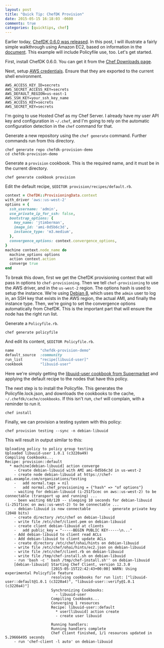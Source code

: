 ```yaml
---
layout: post
title: "Quick Tip: ChefDK Provision"
date: 2015-05-15 16:18:03 -0600
comments: true
categories: [quicktips, chef]
---
```


Earlier today, [ChefDK 0.6.0 was released](https://www.chef.io/blog/2015/05/15/chefdk-0-6-0-released/). In this post, I will illustrate a fairly simple walkthrough using Amazon EC2, based on information in the [document](https://github.com/chef/chef-dk/blob/master/PROVISION_README.md#basic-example). This example will include Policyfile use, too. Let's get started.

First, install ChefDK 0.6.0. You can get it from the [Chef Downloads page](downloads.chef.io/chef-dk).

Next, setup [AWS credentials](https://jtimberman.housepub.org/blog/2013/10/19/managing-multiple-aws-account-credentials/). Ensure that they are exported to the current shell environment.

    AWS_ACCESS_KEY_ID=secrets
    AWS_SECRET_ACCESS_KEY=secrets
    AWS_DEFAULT_REGION=us-east-1
    AWS_SSH_KEY=your_ssh_key_name
    AWS_ACCESS_KEY=secrets
    AWS_SECRET_KEY=secrets

I'm going to use Hosted Chef as my Chef Server. I already have my user API key and configuration in `~/.chef`, and I'm going to rely on the automatic configuration detection in the `chef` command for that.

Generate a new repository using the `chef generate` command. Further commands run from this directory.

    chef generate repo chefdk-provision-demo
    cd chefdk-provision-demo

Generate a `provision` cookbook. This is the required name, and it must be in the current directory.

    chef generate cookbook provision

Edit the default recipe, `$EDITOR provision/recipes/default.rb`.

```ruby
context = ChefDK::ProvisioningData.context
with_driver 'aws::us-west-2'
options = {
  ssh_username: 'admin',
  use_private_ip_for_ssh: false,
  bootstrap_options: {
    key_name: 'jtimberman',
    image_id: 'ami-0d5b6c3d',
    instance_type: 'm3.medium',
  },
  convergence_options: context.convergence_options,
}
machine context.node_name do
  machine_options options
  action context.action
  converge true
end
```

To break this down, first we get the ChefDK provisioning context that will pass in options to `chef-provisioning`. Then we tell `chef-provisioning` to use the AWS driver, and in the `us-west-2` region. The options hash is used to setup the instance. We're using [Debian 8](https://wiki.debian.org/Cloud/AmazonEC2Image/Jessie), which uses the `admin` user to log in, an SSH key that exists in the AWS region, the actual AMI, and finally the instance type. Then, we're going to set the convergence options automatically from ChefDK. This is the important part that will ensure the node has the right run list.

Generate a `Policyfile.rb`.

    chef generate policyfile

And edit its content, `$EDITOR Policyfile.rb`.

```ruby
name            "chefdk-provision-demo"
default_source  :community
run_list        "recipe[libuuid-user]"
cookbook        "libuuid-user"
```

Here we're simply getting the [libuuid-user cookbook from Supermarket](https://supermarket.chef.io/cookbooks/libuuid) and applying the default recipe to the nodes that have this policy.

The next step is to install the Policyfile. This generates the Policyfile.lock.json, and downloads the cookbooks to the cache, `~/.chefdk/cache/cookbooks`. If this isn't run, `chef` will complain, with a reminder to run it.

    chef install

Finally, we can provision a testing system with this policy:

    chef provision testing --sync -n debian-libuuid

This will result in output similar to this:

    Uploading policy to policy group testing
    Uploaded libuuid-user 1.0.1 (c3220a49)
    Compiling Cookbooks...
    Recipe: provision::default
      * machine[debian-libuuid] action converge
        - Create debian-libuuid with AMI ami-0d5b6c3d in us-west-2
        - create node debian-libuuid at https://chef-api.example.com/organizations/testing
        -   add normal.tags = nil
        -   add normal.chef_provisioning = {"hash" => "of options"}
        - waiting for debian-libuuid (i-251f1cec on aws::us-west-2) to be connectable (transport up and running) ...
        - been waiting 60/120 -- sleeping 10 seconds for debian-libuuid (i-251f1cec on aws::us-west-2) to be connectable ...
        - debian-libuuid is now connectable        - generate private key (2048 bits)
        - create directory /etc/chef on debian-libuuid
        - write file /etc/chef/client.pem on debian-libuuid
        - create client debian-libuuid at clients
        -   add public_key = "-----BEGIN PUBLIC KEY-----\n..."
        - Add debian-libuuid to client read ACLs
        - Add debian-libuuid to client update ACLs
        - create directory /etc/chef/ohai/hints on debian-libuuid
        - write file /etc/chef/ohai/hints/ec2.json on debian-libuuid
        - write file /etc/chef/client.rb on debian-libuuid
        - write file /tmp/chef-install.sh on debian-libuuid
        - run 'bash -c ' bash /tmp/chef-install.sh'' on debian-libuuid
        [debian-libuuid] Starting Chef Client, version 12.3.0
                         [2015-05-15T22:42:43+00:00] WARN: Using experimental Policyfile feature
                         resolving cookbooks for run list: ["libuuid-user::default@1.0.1 (c3220a4)", "libuuid-user::verify@1.0.1 (c3220a4)"]
                         Synchronizing Cookbooks:
                           - libuuid-user
                         Compiling Cookbooks...
                         Converging 1 resources
                         Recipe: libuuid-user::default
                           * user[libuuid] action create
                           - create user libuuid

                         Running handlers:
                         Running handlers complete
                         Chef Client finished, 1/1 resources updated in 5.29666495 seconds
        - run 'chef-client -l auto' on debian-libuuid
